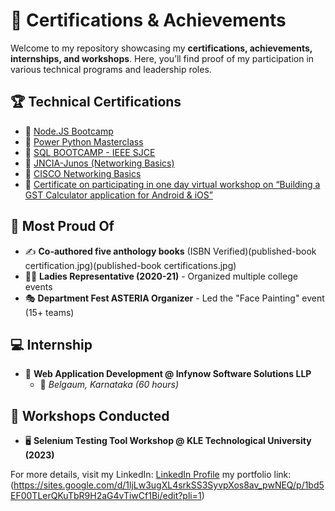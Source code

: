 # 📜 Certifications & Achievements

Welcome to my repository showcasing my **certifications, achievements, internships, and workshops**. Here, you’ll find proof of my participation in various technical programs and leadership roles.

## 🏆 Technical Certifications
- 📜 [Node.JS Bootcamp](node.jpg)
- 📜 [Power Python Masterclass](py.jpg)
- 📜 [SQL BOOTCAMP - IEEE SJCE](sql.jpg)
- 📜 [JNCIA-Junos (Networking Basics)](juno.jpg)
- 📜 [CISCO Networking Basics](cisco.jpg)
- 📜 [Certificate on participating in one day virtual workshop on
“Building a GST Calculator application for Android & iOS”](calcu.jpg)

## 🌟 Most Proud Of
- ✍️ **Co-authored five anthology books** (ISBN Verified)(published-book certification.jpg)(published-book certifications.jpg)
- 👩‍🎓 **Ladies Representative (2020-21)** - Organized multiple college events
- 🎭 **Department Fest ASTERIA Organizer** - Led the "Face Painting" event (15+ teams)

## 💻 Internship
- 🏢 **Web Application Development @ Infynow Software Solutions LLP**  
  - 📍 *Belgaum, Karnataka (60 hours)*  

## 🏫 Workshops Conducted
- 🖥️ **Selenium Testing Tool Workshop @ KLE Technological University (2023)**

For more details, visit my LinkedIn: [LinkedIn Profile]([your-linkedin-url](https://www.linkedin.com/in/trupti-hangirgekar-8ab5a425b/))
my portfolio link: (https://sites.google.com/d/1ljLw3ugXL4srkSS3SyvpXos8av_pwNEQ/p/1bd5EF00TLerQKuTbR9H2aG4vTiwCf1Bi/edit?pli=1)
